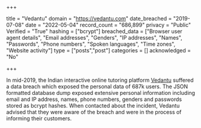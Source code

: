 +++

title = "Vedantu"
domain = "https://vedantu.com"
date_breached = "2019-07-08"
date = "2022-05-04"
record_count = "686,899"
privacy = "Public"
Verified = "True"
hashing = ["bcrypt"]
breached_data = ["Browser user agent details", "Email addresses", "Genders", "IP addresses", "Names", "Passwords", "Phone numbers", "Spoken languages", "Time zones", "Website activity"]
type = ["posts","post"]
categories = []
acknowledged = "No"


+++


In mid-2019, the Indian interactive online tutoring platform <a href="https://www.vedantu.com/" target="_blank" rel="noopener">Vedantu</a> suffered a data breach which exposed the personal data of 687k users. The JSON formatted database dump exposed extensive personal information including email and IP address, names, phone numbers, genders and passwords stored as bcrypt hashes. When contacted about the incident, Vedantu advised that they were aware of the breach and were in the process of informing their customers.

